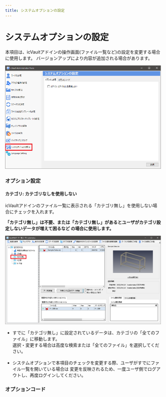 ```yaml
---
title: システムオプションの設定
---
```


# システムオプションの設定
本項目は、icVauitアドインの操作画面(ファイル一覧など)の設定を変更する場合に使用します。
バージョンアップにより内容が追加される場合があります。

![システムオプションの設定](./img/Sys_OP_001.png)


### オプション設定

#### カテゴリ: カテゴリなしを使用しない

icVaultアドインのファイル一覧に表示される「カテゴリ無し」を使用しない場合にチェックを入れます。<br>

**「カテゴリ無し」は不要、または「カテゴリ無し」があるとユーザがカテゴリ設定しないデータが増えて困るなど
の場合に使用します。**

![ファイル一覧](./img/Sys_OP_002.png)

<div class="note">
<ul>
<li>すでに「カテゴリ無し」に設定されているデータは、カテゴリの「全てのファイル」に移動します。<br>
選択・変更する場合は高度な検索または「全てのファイル」を選択してください。<br>
<br>
<li>システムオプションで本項目のチェックを変更する際、ユーザがすでにファイル一覧を開いている場合は
変更を反映されるため、一度ユーザ側でログアウトし、再度ログインしてください。</li>
</ul>
</div>


### オプションコード


